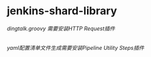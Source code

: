 # jenkins-shard-library
###### dingtalk.groovy 需要安装HTTP Request插件
###### yaml配置清单文件生成需要安装Pipeline Utility Steps插件
